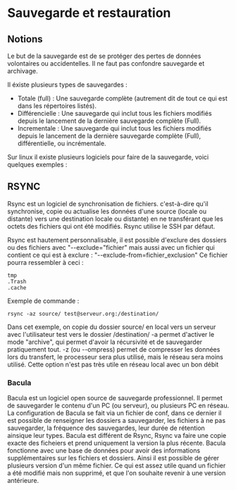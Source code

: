# Sauvegarde et restauration 

## Notions 

Le but de la sauvegarde est de se protéger des pertes de données volontaires ou accidentelles. Il ne faut pas confondre sauvegarde et archivage.

Il éxiste plusieurs types de sauvegardes : 
  - Totale (full) : Une sauvegarde complète (autrement dit de tout ce qui est dans les répertoires listés).
  - Différencielle : Une sauvegarde qui inclut tous les fichiers modifiés depuis le lancement de la dernière sauvegarde complète (Full).
  - Incrementale : Une sauvegarde qui inclut tous les fichiers modifiés depuis le lancement de la dernière sauvegarde complète (Full), différentielle, ou incrémentale.

Sur linux il existe plusieurs logiciels pour faire de la sauvegarde, voici quelques exemples :  

## RSYNC 

Rsync est un logiciel de synchronisation de fichiers. c'est-à-dire qu'il synchronise, copie ou actualise les données d'une source (locale ou distante) vers une destination 
locale ou distante) en ne transférant que les octets des fichiers qui ont été modifiés. 
Rsync utilise le SSH par défaut.

Rsync est hautement personnalisable, il est possible d'exclure des dossiers ou des fichiers avec "--exclude="fichier" mais aussi avec un fichier qui contient ce qui est à 
exclure : "--exclude-from=fichier_exclusion"
Ce fichier pourra ressembler à ceci : 
```
tmp
.Trash
.cache
```


Exemple de commande : 

``` 
rsync -az source/ test@serveur.org:/destination/
```
Dans cet exemple, on copie du dossier source/ en local vers un serveur avec l'utilisateur test vers le dossier /destination/
-a permet d'activer le mode "archive", qui permet d'avoir la récursivité et de sauvegarder pratiquement tout. 
-z (ou --ompress) permet de compresser les données lors du transfert, le processeur sera plus utilisé, mais le réseau sera moins utilisé. Cette option n'est pas très utile 
en réseau local avec un bon débit


### Bacula 
Bacula est un logiciel open source de sauvegarde professionnel. Il permet de sauvegarder le contenu d'un PC (ou serveur), ou plusieurs PC en réseau.
La configuration de Bacula se fait via un fichier de conf, dans ce dernier il est possible de renseigner les dossiers a sauvegarder, les fichiers à ne pas sauvegarder, la fréquence des sauvegardes, leur durée de rétention ainsique leur types.
Bacula est différent de Rsync, Rsync va faire une copie exacte des ficheiers et prend uniquement la version la plus récente. Bacula fonctionne avec une base de données pour avoir des informations supplémentaires sur les fichiers et dossiers. Ainsi il est possible de gérer plusieurs version d'un même fichier. Ce qui est assez utile quand un fichier a été modifié mais non supprimé, et que l'on souhaite revenir à une version antérieure. 


